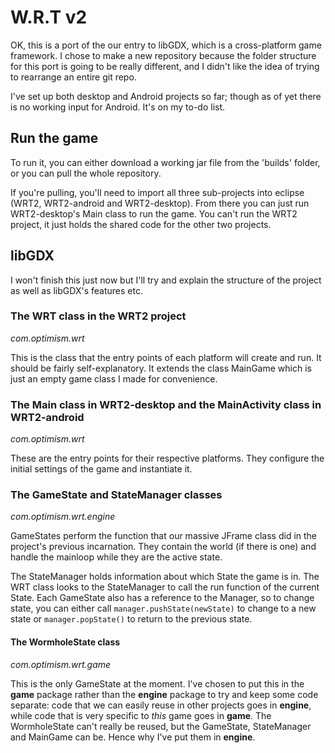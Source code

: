 # W.R.T v2

OK, this is a port of the our entry to libGDX, which is a cross-platform game framework. I chose to make a new repository because the folder structure for this port is going to be really different, and I didn't like the idea of trying to rearrange an entire git repo.

I've set up both desktop and Android projects so far; though as of yet there is no working input for Android. It's on my to-do list.

## Run the game

To run it, you can either download a working jar file from the 'builds' folder, or you can pull the whole repository.

If you're pulling, you'll need to import all three sub-projects into eclipse (WRT2, WRT2-android and WRT2-desktop). From there you can just run WRT2-desktop's Main class to run the game. You can't run the WRT2 project, it just holds the shared code for the other two projects.

## libGDX

I won't finish this just now but I'll try and explain the structure of the project as well as libGDX's features etc.

### The WRT class in the WRT2 project
_com.optimism.wrt_

This is the class that the entry points of each platform will create and run. It should be fairly self-explanatory. It extends the class MainGame which is just an empty game class I made for convenience.

### The Main class in WRT2-desktop and the MainActivity class in WRT2-android
_com.optimism.wrt_

These are the entry points for their respective platforms. They configure the initial settings of the game and instantiate it.

### The GameState and StateManager classes
_com.optimism.wrt.engine_

GameStates perform the function that our massive JFrame class did in the project's previous incarnation. They contain the world (if there is one) and handle the mainloop while they are the active state.

The StateManager holds information about which State the game is in. The WRT class looks to the StateManager to call the run function of the current State. Each GameState also has a reference to the Manager, so to change state, you can either call `manager.pushState(newState)` to change to a new state or `manager.popState()` to return to the previous state.

#### The WormholeState class
_com.optimism.wrt.game_

This is the only GameState at the moment. I've chosen to put this in the **game** package rather than the **engine** package to try and keep some code separate: code that we can easily reuse in other projects goes in **engine**, while code that is very specific to _this_ game goes in **game**. The WormholeState can't really be reused, but the GameState, StateManager and MainGame can be. Hence why I've put them in **engine**.
